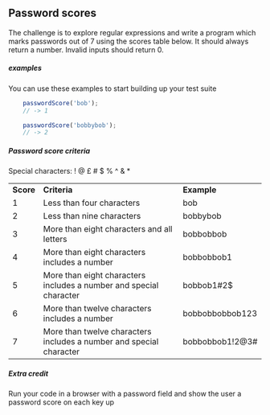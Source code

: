## Password scores

The challenge is to explore regular expressions and write a program which marks passwords out of 7 using the scores table below. It should always return a number. Invalid inputs should return 0.

##### examples

You can use these examples to start building up your test suite

```javascript
    passwordScore('bob');
    // -> 1
```

```javascript
    passwordScore('bobbybob');
    // -> 2
```

##### Password score criteria

Special characters: ! @ £ # $ % ^ & *

<table>
    <tbody>
    <tr>
        <td><strong>Score</strong></td>
        <td><strong>Criteria</strong></td>
        <td><strong>Example</strong></td>
        </tr>
    <tr>
        <td>1</td>
        <td>Less than four characters</td>
        <td>bob</td>
    </tr>
    <tr>
        <td>2</td>
        <td>Less than nine characters</td>
        <td>bobbybob</td>
    </tr>
    <tr>
        <td>3</td>
        <td>More than eight characters and all letters</td>
        <td>bobbobbob</td>
    </tr>
    <tr>
        <td>4</td>
        <td>More than eight characters includes a number</td>
        <td>bobbobbob1</td>
    </tr>
    <tr>
        <td>5</td>
        <td>More than eight characters includes a number and special character</td>
        <td>bobbob1#2$</td>
    </tr>
    <tr>
        <td>6</td>
        <td>More than twelve characters includes a number</td>
        <td>bobbobbobbob123</td>
    </tr>
    <tr>
        <td>7</td>
        <td>More than twelve characters includes a number and special character</td>
        <td>bobbobbob1!2@3#</td>
    </tr>
    </tbody>
</table>

##### Extra credit

Run your code in a browser with a password field and show the user a password score on each key up
